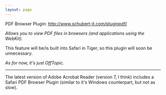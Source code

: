 ```yaml
---
layout: page
---
```


PDF Browser Plugin: http://www.schubert-it.com/pluginpdf/

*Allows you to view PDF files in browsers (and applications using the WebKit).*

This feature will be/is built into Safari in Tiger, so this plugin will soon be unnecessary.

*As for now, it's just OffTopic.*

----

The latest version of Adobe Acrobat Reader (version 7, I think) includes a Safari PDF Browser Plugin (similar to it's Windows counterpart, but not as slow).
